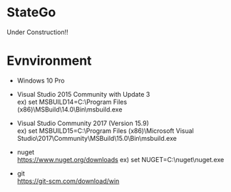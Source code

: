 # StateGo 

Under Construction!!

 
# Evnvironment

- Windows 10 Pro

- Visual Studio 2015 Community with Update 3  
ex) set MSBUILD14=C:\Program Files (x86)\MSBuild\14.0\Bin\msbuild.exe

- Visual Studio Community 2017 (Version 15.9)  
ex) set MSBUILD15=C:\Program Files (x86)\Microsoft Visual Studio\2017\Community\MSBuild\15.0\Bin\msbuild.exe

- nuget  
   https://www.nuget.org/downloads
ex) set NUGET=C:\nuget\nuget.exe

- git  
   https://git-scm.com/download/win

